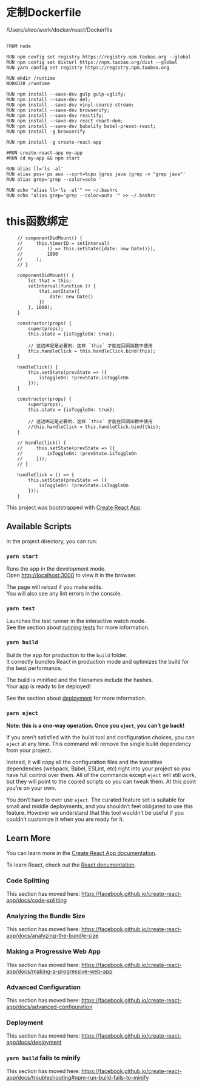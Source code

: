 # 定制Dockerfile
/Users/alioo/work/docker/react/Dockerfile
```

FROM node

RUN npm config set registry https://registry.npm.taobao.org --global
RUN npm config set disturl https://npm.taobao.org/dist --global
RUN yarn config set registry https://registry.npm.taobao.org

RUN mkdir /runtime
WORKDIR /runtime

RUN npm install --save-dev gulp gulp-uglify;
RUN npm install --save-dev del;
RUN npm install --save-dev vinyl-source-stream;
RUN npm install --save-dev browserify;
RUN npm install --save-dev reactify;
RUN npm install --save-dev react react-dom;
RUN npm install --save-dev babelify babel-preset-react;
RUN npm install -g browserify

RUN npm install -g create-react-app

#RUN create-react-app my-app
#RUN cd my-app && npm start

RUN alias ll='ls -al'
RUN alias pss='ps aux --sort=%cpu |grep java |grep -v "grep java"'
RUN alias grep='grep --color=auto '

RUN echo "alias ll='ls -al'" >> ~/.bashrc
RUN echo "alias grep='grep --color=auto '" >> ~/.bashrc

```

# this函数绑定

```
    // componentDidMount() {
    //     this.timerID = setInterval(
    //         () => this.setState({date: new Date()}),
    //         1000
    //     );
    // }

    componentDidMount() {
        let that = this;
        setInterval(function () {
            that.setState({
                date: new Date()
            })
        }, 1000);
    }

```
```
    constructor(props) {
        super(props);
        this.state = {isToggleOn: true};

        // 这边绑定是必要的，这样 `this` 才能在回调函数中使用
        this.handleClick = this.handleClick.bind(this);
    }

    handleClick() {
        this.setState(prevState => ({
            isToggleOn: !prevState.isToggleOn
        }));
    }
```
```
    constructor(props) {
        super(props);
        this.state = {isToggleOn: true};

        // 这边绑定是必要的，这样 `this` 才能在回调函数中使用
        //this.handleClick = this.handleClick.bind(this);
    }

    // handleClick() {
    //     this.setState(prevState => ({
    //         isToggleOn: !prevState.isToggleOn
    //     }));
    // }

    handleClick = () => {
        this.setState(prevState => ({
            isToggleOn: !prevState.isToggleOn
        }));
    }
```


This project was bootstrapped with [Create React App](https://github.com/facebook/create-react-app).

## Available Scripts

In the project directory, you can run:

### `yarn start`

Runs the app in the development mode.<br />
Open [http://localhost:3000](http://localhost:3000) to view it in the browser.

The page will reload if you make edits.<br />
You will also see any lint errors in the console.

### `yarn test`

Launches the test runner in the interactive watch mode.<br />
See the section about [running tests](https://facebook.github.io/create-react-app/docs/running-tests) for more information.

### `yarn build`

Builds the app for production to the `build` folder.<br />
It correctly bundles React in production mode and optimizes the build for the best performance.

The build is minified and the filenames include the hashes.<br />
Your app is ready to be deployed!

See the section about [deployment](https://facebook.github.io/create-react-app/docs/deployment) for more information.

### `yarn eject`

**Note: this is a one-way operation. Once you `eject`, you can’t go back!**

If you aren’t satisfied with the build tool and configuration choices, you can `eject` at any time. This command will remove the single build dependency from your project.

Instead, it will copy all the configuration files and the transitive dependencies (webpack, Babel, ESLint, etc) right into your project so you have full control over them. All of the commands except `eject` will still work, but they will point to the copied scripts so you can tweak them. At this point you’re on your own.

You don’t have to ever use `eject`. The curated feature set is suitable for small and middle deployments, and you shouldn’t feel obligated to use this feature. However we understand that this tool wouldn’t be useful if you couldn’t customize it when you are ready for it.

## Learn More

You can learn more in the [Create React App documentation](https://facebook.github.io/create-react-app/docs/getting-started).

To learn React, check out the [React documentation](https://reactjs.org/).

### Code Splitting

This section has moved here: https://facebook.github.io/create-react-app/docs/code-splitting

### Analyzing the Bundle Size

This section has moved here: https://facebook.github.io/create-react-app/docs/analyzing-the-bundle-size

### Making a Progressive Web App

This section has moved here: https://facebook.github.io/create-react-app/docs/making-a-progressive-web-app

### Advanced Configuration

This section has moved here: https://facebook.github.io/create-react-app/docs/advanced-configuration

### Deployment

This section has moved here: https://facebook.github.io/create-react-app/docs/deployment

### `yarn build` fails to minify

This section has moved here: https://facebook.github.io/create-react-app/docs/troubleshooting#npm-run-build-fails-to-minify
